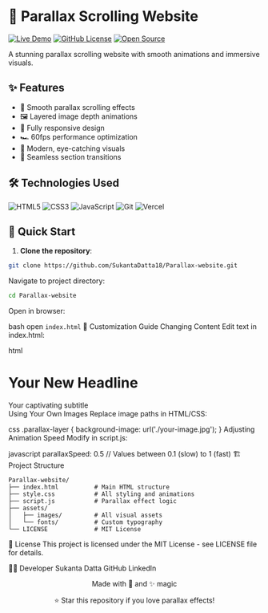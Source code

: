 # 🌌 Parallax Scrolling Website

[![Live Demo](https://img.shields.io/badge/🚀_Live_Demo-Vercel-000000?style=for-the-badge&logo=vercel)](https://parallax-website-eight-lac.vercel.app)
[![GitHub License](https://img.shields.io/badge/License-MIT-blue?style=for-the-badge)](LICENSE)
[![Open Source](https://img.shields.io/badge/Open_Source-💖-brightgreen?style=for-the-badge)](https://opensource.org)

A stunning parallax scrolling website with smooth animations and immersive visuals.

## ✨ Features
- 🌠 Smooth parallax scrolling effects
- 🖼️ Layered image depth animations
- 📱 Fully responsive design
- 🏎️ 60fps performance optimization
- 🌈 Modern, eye-catching visuals
- 🔄 Seamless section transitions

## 🛠️ Technologies Used
<p align="left">
  <img src="https://img.shields.io/badge/HTML5-E34F26?style=for-the-badge&logo=html5&logoColor=white" alt="HTML5">
  <img src="https://img.shields.io/badge/CSS3-1572B6?style=for-the-badge&logo=css3&logoColor=white" alt="CSS3">
  <img src="https://img.shields.io/badge/JavaScript-F7DF1E?style=for-the-badge&logo=javascript&logoColor=black" alt="JavaScript">
  <img src="https://img.shields.io/badge/Git-F05032?style=for-the-badge&logo=git&logoColor=white" alt="Git">
  <img src="https://img.shields.io/badge/Vercel-000000?style=for-the-badge&logo=vercel&logoColor=white" alt="Vercel">
</p>

## 🚀 Quick Start

1. **Clone the repository**:
```bash
git clone https://github.com/SukantaDatta18/Parallax-website.git
```
Navigate to project directory:

```bash
cd Parallax-website
```
Open in browser:

bash
open `index.html`
🎨 Customization Guide
Changing Content
Edit text in index.html:

html
<h1 class="title">Your New Headline</h1>
<div class="subtitle">Your captivating subtitle</div>
Using Your Own Images
Replace image paths in HTML/CSS:

css
.parallax-layer {
  background-image: url('./your-image.jpg');
}
Adjusting Animation Speed
Modify in script.js:

javascript
parallaxSpeed: 0.5  // Values between 0.1 (slow) to 1 (fast)
🏗️ Project Structure
```
Parallax-website/
├── index.html          # Main HTML structure
├── style.css           # All styling and animations
├── script.js           # Parallax effect logic
├── assets/
│   ├── images/         # All visual assets
│   └── fonts/          # Custom typography
└── LICENSE             # MIT License
```
📜 License
This project is licensed under the MIT License - see LICENSE file for details.

👨‍💻 Developer
Sukanta Datta
GitHub
LinkedIn

<div align="center"> <p>Made with 💖 and ✨ magic</p> <p>⭐ Star this repository if you love parallax effects!</p> </div> 
